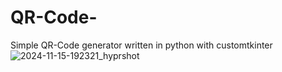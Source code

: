 # QR-Code-
Simple QR-Code generator written in python with customtkinter
![2024-11-15-192321_hyprshot](https://github.com/user-attachments/assets/24c51657-ec62-4cd8-a79b-1873626923c6)
